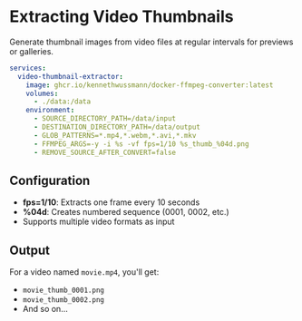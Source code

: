 # Extracting Video Thumbnails

Generate thumbnail images from video files at regular intervals for previews or galleries.

```yaml
services: 
  video-thumbnail-extractor:
    image: ghcr.io/kennethwussmann/docker-ffmpeg-converter:latest
    volumes:
      - ./data:/data
    environment:
      - SOURCE_DIRECTORY_PATH=/data/input
      - DESTINATION_DIRECTORY_PATH=/data/output
      - GLOB_PATTERNS=*.mp4,*.webm,*.avi,*.mkv
      - FFMPEG_ARGS=-y -i %s -vf fps=1/10 %s_thumb_%04d.png
      - REMOVE_SOURCE_AFTER_CONVERT=false
```

## Configuration

- **fps=1/10**: Extracts one frame every 10 seconds
- **%04d**: Creates numbered sequence (0001, 0002, etc.)
- Supports multiple video formats as input

## Output

For a video named `movie.mp4`, you'll get:
- `movie_thumb_0001.png`
- `movie_thumb_0002.png` 
- And so on...